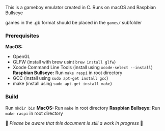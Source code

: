 This is a gameboy emulator created in C. Runs on macOS and Raspbian Bullseye

games in the .gb format should be placed in the `games/` subfolder

### Prerequisites
**MacOS:**
- OpenGL
- GLFW (install with brew usint `brew install glfw`)
- Xcode Command Line Tools (install using `xcode-select --install`)
**Raspbian Bullseye:** Run `make raspi` in root directory
- GCC (install using `sudo apt-get install gcc`)
- make (install using `sudo apt-get install make`)

### Build
Run `mkdir bin`
**MacOS:** Run `make` in root directory
**Raspbian Bullseye:** Run `make raspi` in root directory





🚧 *Please be aware that this document is still a work in progress* 🚧
